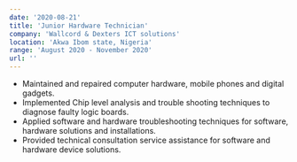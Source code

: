 ```yaml
---
date: '2020-08-21'
title: 'Junior Hardware Technician'
company: 'Wallcord & Dexters ICT solutions'
location: 'Akwa Ibom state, Nigeria'
range: 'August 2020 - November 2020'
url: ''
---
```


- Maintained and repaired computer hardware, mobile phones and digital gadgets.
- Implemented Chip level analysis and trouble shooting techniques to diagnose faulty logic boards.
- Applied software and hardware troubleshooting techniques for software, hardware solutions and installations.
- Provided technical consultation service assistance for software and hardware device solutions.

